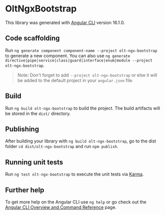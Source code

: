 # OltNgxBootstrap

This library was generated with [Angular CLI](https://github.com/angular/angular-cli) version 16.1.0.

## Code scaffolding

Run `ng generate component component-name --project olt-ngx-bootstrap` to generate a new component. You can also use `ng generate directive|pipe|service|class|guard|interface|enum|module --project olt-ngx-bootstrap`.
> Note: Don't forget to add `--project olt-ngx-bootstrap` or else it will be added to the default project in your `angular.json` file. 

## Build

Run `ng build olt-ngx-bootstrap` to build the project. The build artifacts will be stored in the `dist/` directory.

## Publishing

After building your library with `ng build olt-ngx-bootstrap`, go to the dist folder `cd dist/olt-ngx-bootstrap` and run `npm publish`.

## Running unit tests

Run `ng test olt-ngx-bootstrap` to execute the unit tests via [Karma](https://karma-runner.github.io).

## Further help

To get more help on the Angular CLI use `ng help` or go check out the [Angular CLI Overview and Command Reference](https://angular.io/cli) page.
